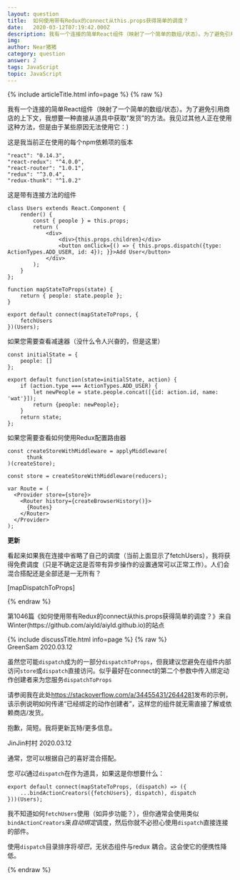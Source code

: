 ```yaml
---
layout: question
title:  如何使用带有Redux的connect从this.props获得简单的调度？
date:   2020-03-12T07:19:42.000Z
description: 我有一个连接的简单React组件（映射了一个简单的数组/状态）。为了避免引用商店的上下文，我想要一种直接从道具中获取“发货”的方法。我见过其他人正在使用这...
img: 
author: Near猪猪
category: question
answer: 2
tags: JavaScript
topic: JavaScript
---
```

<div class="article-root">
  <div class="article">
    {% include articleTitle.html info=page %}
    {% raw %}
    <div class="article-content"><p><font style="vertical-align: inherit;"><font style="vertical-align: inherit;">我有一个连接的简单React组件（映射了一个简单的数组/状态）。</font><font style="vertical-align: inherit;">为了避免引用商店的上下文，我想要一种直接从道具中获取“发货”的方法。</font><font style="vertical-align: inherit;">我见过其他人正在使用这种方法，但是由于某些原因无法使用它：)</font></font></p>

<p><font style="vertical-align: inherit;"><font style="vertical-align: inherit;">这是我当前正在使用的每个npm依赖项的版本</font></font></p>

<pre><code>"react": "0.14.3",<font></font>
"react-redux": "^4.0.0",<font></font>
"react-router": "1.0.1",<font></font>
"redux": "^3.0.4",<font></font>
"redux-thunk": "^1.0.2"<font></font>
</code></pre>

<p><font style="vertical-align: inherit;"><font style="vertical-align: inherit;">这是带有连接方法的组件</font></font></p>

<pre><code>class Users extends React.Component {<font></font>
    render() {<font></font>
        const { people } = this.props;<font></font>
        return (<font></font>
            &lt;div&gt;<font></font>
                &lt;div&gt;{this.props.children}&lt;/div&gt;<font></font>
                &lt;button onClick={() =&gt; { this.props.dispatch({type: ActionTypes.ADD_USER, id: 4}); }}&gt;Add User&lt;/button&gt;<font></font>
            &lt;/div&gt;<font></font>
        );<font></font>
    }<font></font>
};<font></font>
<font></font>
function mapStateToProps(state) {<font></font>
    return { people: state.people };<font></font>
}<font></font>
<font></font>
export default connect(mapStateToProps, {<font></font>
    fetchUsers<font></font>
})(Users);<font></font>
</code></pre>

<p><font style="vertical-align: inherit;"><font style="vertical-align: inherit;">如果您需要查看减速器（没什么令人兴奋的，但是这里）</font></font></p>

<pre><code>const initialState = {<font></font>
    people: []<font></font>
};<font></font>
<font></font>
export default function(state=initialState, action) {<font></font>
    if (action.type === ActionTypes.ADD_USER) {<font></font>
        let newPeople = state.people.concat([{id: action.id, name: 'wat'}]);<font></font>
        return {people: newPeople};<font></font>
    }<font></font>
    return state;<font></font>
};<font></font>
</code></pre>

<p><font style="vertical-align: inherit;"><font style="vertical-align: inherit;">如果您需要查看如何使用Redux配置路由器</font></font></p>

<pre><code>const createStoreWithMiddleware = applyMiddleware(<font></font>
      thunk<font></font>
)(createStore);<font></font>
<font></font>
const store = createStoreWithMiddleware(reducers);<font></font>
<font></font>
var Route = (<font></font>
  &lt;Provider store={store}&gt;<font></font>
    &lt;Router history={createBrowserHistory()}&gt;<font></font>
      {Routes}<font></font>
    &lt;/Router&gt;<font></font>
  &lt;/Provider&gt;<font></font>
);<font></font>
</code></pre>

<p><strong><font style="vertical-align: inherit;"><font style="vertical-align: inherit;">更新</font></font></strong></p>

<p><font style="vertical-align: inherit;"><font style="vertical-align: inherit;">看起来如果我在连接中省略了自己的调度（当前上面显示了fetchUsers），我将获得免费调度（只是不确定这是否带有异步操作的设置通常可以正常工作）。</font><font style="vertical-align: inherit;">人们会混合搭配还是全部还是一无所有？</font></font></p>

<p><font style="vertical-align: inherit;"><font style="vertical-align: inherit;">[mapDispatchToProps]</font></font></p></div>
    {% endraw %}
  </div>
  <p class="winter_mark">第1046篇《如何使用带有Redux的connect从this.props获得简单的调度？》来自Winter(https://github.com/aiyld/aiyld.github.io)的站点</p>
  <div class="discuss-wrapper">
    {% include discussTitle.html info=page %}
    {% raw %}
    <div class="discuss-list">
    <div class="discuss-item">
        <div class="discuss-parent">
          <div class="discuss-meta">
            <span class="discuss-user">GreenSam</span>
            <span class="discuss-time">2020.03.12</span>
          </div>
          <div class="discuss-comment"><p><font style="vertical-align: inherit;"><font style="vertical-align: inherit;">虽然您可能</font></font><code>dispatch</code><font style="vertical-align: inherit;"><font style="vertical-align: inherit;">成为的一部分</font></font><code>dispatchToProps</code><font style="vertical-align: inherit;"><font style="vertical-align: inherit;">，但我建议您避免</font><font style="vertical-align: inherit;">在组件内部</font><font style="vertical-align: inherit;">访问</font></font><code>store</code><font style="vertical-align: inherit;"><font style="vertical-align: inherit;">或</font></font><code>dispatch</code><font style="vertical-align: inherit;"><font style="vertical-align: inherit;">直接</font><font style="vertical-align: inherit;">访问</font><font style="vertical-align: inherit;">。</font><font style="vertical-align: inherit;">似乎最好在connect的第二个参数中传入绑定动作创建者来为您服务</font></font><code>dispatchToProps</code> </p>

<p><font style="vertical-align: inherit;"><font style="vertical-align: inherit;">请参阅我在此处</font></font><a href="https://stackoverflow.com/a/34455431/2644281"><font style="vertical-align: inherit;"><font style="vertical-align: inherit;">https://stackoverflow.com/a/34455431/2644281</font></font></a><font style="vertical-align: inherit;"><font style="vertical-align: inherit;">发布的示例，该示例</font><font style="vertical-align: inherit;">说明如何传递“已经绑定的动作创建者”，这样您的组件就无需直接了解或依赖商店/发货。</font></font></p>

<p><font style="vertical-align: inherit;"><font style="vertical-align: inherit;">抱歉，简短。</font><font style="vertical-align: inherit;">我将更新瓦特/更多信息。</font></font></p></div>
        </div></div><div class="discuss-item">
        <div class="discuss-parent">
          <div class="discuss-meta">
            <span class="discuss-user">JinJin村村</span>
            <span class="discuss-time">2020.03.12</span>
          </div>
          <div class="discuss-comment"><p><font style="vertical-align: inherit;"><font style="vertical-align: inherit;">通常，您可以根据自己的喜好混合搭配。</font></font></p>

<p><font style="vertical-align: inherit;"><font style="vertical-align: inherit;">您</font></font><em><font style="vertical-align: inherit;"><font style="vertical-align: inherit;">可以</font></font></em><font style="vertical-align: inherit;"><font style="vertical-align: inherit;">通过</font></font><code>dispatch</code><font style="vertical-align: inherit;"><font style="vertical-align: inherit;">在作为道具，如果这是你想要什么：</font></font></p>

<pre><code>export default connect(mapStateToProps, (dispatch) =&gt; ({<font></font>
    ...bindActionCreators({fetchUsers}, dispatch), dispatch<font></font>
}))(Users);<font></font>
</code></pre>

<p><font style="vertical-align: inherit;"><font style="vertical-align: inherit;">我不知道如何</font></font><code>fetchUsers</code><font style="vertical-align: inherit;"><font style="vertical-align: inherit;">使用（如异步功能？），但你通常会使用类似</font></font><code>bindActionCreators</code><font style="vertical-align: inherit;"><font style="vertical-align: inherit;">来</font></font><em><font style="vertical-align: inherit;"><font style="vertical-align: inherit;">自动绑定</font></font></em><font style="vertical-align: inherit;"><font style="vertical-align: inherit;">调度，然后你就不必担心使用</font></font><code>dispatch</code><font style="vertical-align: inherit;"><font style="vertical-align: inherit;">直接连接的部件。</font></font></p>

<p><font style="vertical-align: inherit;"><font style="vertical-align: inherit;">使用</font></font><code>dispatch</code><font style="vertical-align: inherit;"><font style="vertical-align: inherit;">目录排序将</font></font><em><font style="vertical-align: inherit;"><font style="vertical-align: inherit;">哑巴</font></font></em><font style="vertical-align: inherit;"><font style="vertical-align: inherit;">，无状态组件与redux </font><font style="vertical-align: inherit;">耦合</font><font style="vertical-align: inherit;">。</font><font style="vertical-align: inherit;">这会使它的便携性降低。</font></font></p></div>
        </div></div>
    </div>
    {% endraw %}
  </div>
<div>
